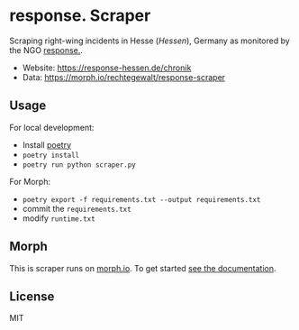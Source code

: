 # response. Scraper

Scraping right-wing incidents in Hesse (_Hessen_), Germany as monitored by the NGO [response.](https://response-hessen.de).

-   Website: <https://response-hessen.de/chronik>
-   Data: <https://morph.io/rechtegewalt/response-scraper>

## Usage

For local development:

-   Install [poetry](https://python-poetry.org/)
-   `poetry install`
-   `poetry run python scraper.py`

For Morph:

-   `poetry export -f requirements.txt --output requirements.txt`
-   commit the `requirements.txt`
-   modify `runtime.txt`

## Morph

This is scraper runs on [morph.io](https://morph.io). To get started [see the documentation](https://morph.io/documentation).

## License

MIT
